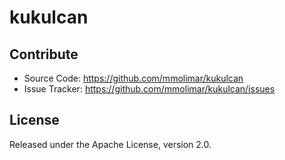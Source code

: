 # kukulcan

## Contribute

- Source Code: https://github.com/mmolimar/kukulcan
- Issue Tracker: https://github.com/mmolimar/kukulcan/issues

## License

Released under the Apache License, version 2.0.
